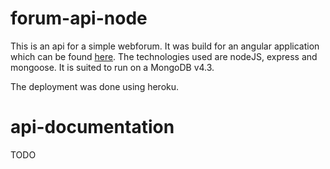 # forum-api-node
This is an api for a simple webforum. It was build for an angular application which can be found [here](https://github.com/Jarkob/Forum).
The technologies used are nodeJS, express and mongoose. It is suited to run on a MongoDB v4.3.

The deployment was done using heroku.

# api-documentation
TODO
